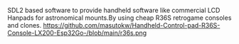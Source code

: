 SDL2 based software to provide handheld software like  commercial LCD Hanpads for astronomical mounts.By using cheap R36S retrogame consoles and clones.
https://github.com/masutokw/Handheld-Control-pad-R36S-Console-LX200-Esp32Go-/blob/main/r36s.png
